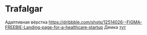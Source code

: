 # Trafalgar
Адаптивная вёрстка https://dribbble.com/shots/12514026--FIGMA-FREEBIE-Landing-page-for-a-healthcare-startup
Демка [тут](https://shazgames.github.io/Trafalgar/Trafalgar/)
